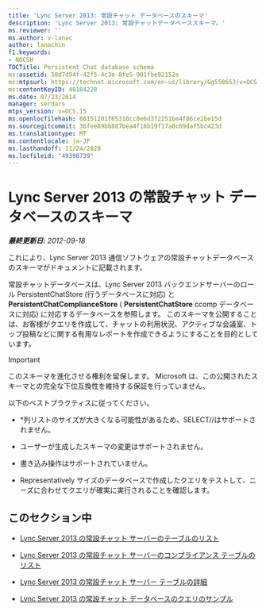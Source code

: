 ```yaml
---
title: 'Lync Server 2013: 常設チャット データベースのスキーマ'
description: 'Lync Server 2013: 常設チャットデータベーススキーマ。'
ms.reviewer: ''
ms.author: v-lanac
author: lanachin
f1.keywords:
- NOCSH
TOCTitle: Persistent Chat database schema
ms:assetid: 58d7d94f-42f5-4c3e-8fe5-901fbe92152e
ms:mtpsurl: https://technet.microsoft.com/en-us/library/Gg558653(v=OCS.15)
ms:contentKeyID: 48184228
ms.date: 07/23/2014
manager: serdars
mtps_version: v=OCS.15
ms.openlocfilehash: 66151201f65310cc8e6d3f2251be4f86ce2be15d
ms.sourcegitcommit: 36fee89bb887bea4f18b19f17a8c69daf5bc423d
ms.translationtype: MT
ms.contentlocale: ja-JP
ms.lasthandoff: 11/24/2020
ms.locfileid: "49398739"
---
```

# <a name="persistent-chat-database-schema-in-lync-server-2013"></a>Lync Server 2013 の常設チャット データベースのスキーマ

<div data-xmlns="http://www.w3.org/1999/xhtml">

<div class="topic" data-xmlns="http://www.w3.org/1999/xhtml" data-msxsl="urn:schemas-microsoft-com:xslt" data-cs="https://msdn.microsoft.com/">

<div data-asp="https://msdn2.microsoft.com/asp">



</div>

<div id="mainSection">

<div id="mainBody">

<span> </span>

_**最終更新日:** 2012-09-18_

これにより、Lync Server 2013 通信ソフトウェアの常設チャットデータベースのスキーマがドキュメントに記載されます。

常設チャットデータベースは、Lync Server 2013 バックエンドサーバーのロール PersistentChatStore (行うデータベースに対応) と **PersistentChatComplianceStore** ( **PersistentChatStore** ccomp データベースに対応) に対応するデータベースを参照します。 このスキーマを公開することは、お客様がクエリを作成して、チャットの利用状況、アクティブな会議室、トップ投稿などに関する有用なレポートを作成できるようにすることを目的としています。

<div>


> [!IMPORTANT]  
> このスキーマを進化させる権利を留保します。 Microsoft は、この公開されたスキーマとの完全な下位互換性を維持する保証を行っていません。



</div>

以下のベストプラクティスに従ってください。

  - \*列リストのサイズが大きくなる可能性があるため、SELECT//はサポートされません。

  - ユーザーが生成したスキーマの変更はサポートされません。

  - 書き込み操作はサポートされていません。

  - Representatively サイズのデータベースで作成したクエリをテストして、ニーズに合わせてクエリが確実に実行されることを確認します。

<div>

## <a name="in-this-section"></a>このセクション中

  - [Lync Server 2013 の常設チャット サーバーのテーブルのリスト](lync-server-2013-list-of-persistent-chat-server-tables.md)

  - [Lync Server 2013 の常設チャット サーバーのコンプライアンス テーブルのリスト](lync-server-2013-list-of-persistent-chat-server-compliance-tables.md)

  - [Lync Server 2013 の常設チャット サーバー テーブルの詳細](lync-server-2013-persistent-chat-server-table-details.md)

  - [Lync Server 2013 の常設チャット データベースのクエリのサンプル](lync-server-2013-sample-persistent-chat-database-queries.md)

</div>

</div>

<span> </span>

</div>

</div>

</div>

